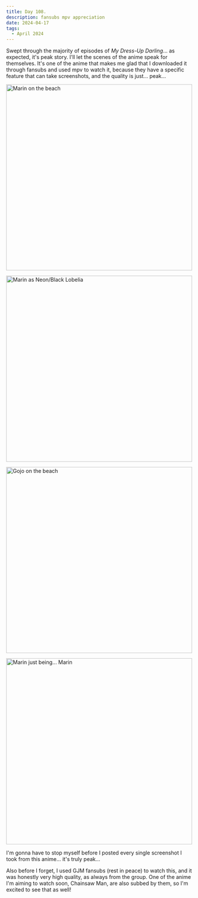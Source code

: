 ```yaml
---
title: Day 108.
description: fansubs mpv appreciation
date: 2024-04-17
tags: 
  - April 2024
---
```


Swept through the majority of episodes of *My Dress-Up Darling*... as expected, it's peak story. I'll let the scenes of the anime speak for themselves. It's one of the anime that makes me glad that I downloaded it through fansubs and used mpv to watch it, because they have a specific feature that can take screenshots, and the quality is just... peak... 

<a href="https://imgur.com/gdb0JhO"><img src="https://i.imgur.com/gdb0JhO.jpg" title="Marin on the beach" width="500px" alt="Marin on the beach"/></a>

<a href="https://imgur.com/Iqr4Zcl"><img src="https://i.imgur.com/Iqr4Zcl.jpg" title="Marin as Neon/Black Lobelia" width="500px" alt="Marin as Neon/Black Lobelia"/></a>

<a href="https://imgur.com/S6OecbM"><img src="https://i.imgur.com/S6OecbM.jpg" title="Gojo on the beach" width="500px" alt="Gojo on the beach"/></a>

<a href="https://imgur.com/BiRA0VX"><img src="https://i.imgur.com/BiRA0VX.jpg" title="Marin just being... Marin" width="500px" alt="Marin just being... Marin"/></a>

I'm gonna have to stop myself before I posted every single screenshot I took from this anime... it's truly peak...

Also before I forget, I used GJM fansubs (rest in peace) to watch this, and it was honestly very high quality, as always from the group. One of the anime I'm aiming to watch soon, Chainsaw Man, are also subbed by them, so I'm excited to see that as well!